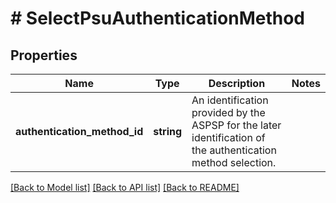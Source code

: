 # # SelectPsuAuthenticationMethod

## Properties

Name | Type | Description | Notes
------------ | ------------- | ------------- | -------------
**authentication_method_id** | **string** | An identification provided by the ASPSP for the later identification of the authentication method selection. | 

[[Back to Model list]](../../README.md#documentation-for-models) [[Back to API list]](../../README.md#documentation-for-api-endpoints) [[Back to README]](../../README.md)


